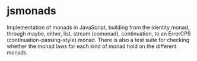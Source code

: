 jsmonads
========
Implementation of monads in JavaScript, building from the identity monad, through maybe, either, list, stream (comonad), continuation, to an ErrorCPS (continuation-passing-style) monad. There is also a test suite for checking whether the monad laws for each kind of monad hold on the different monads.
